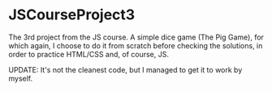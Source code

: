 # JSCourseProject3

The 3rd project from the JS course. A simple dice game (The Pig Game), for which again, I choose to do it from scratch before checking the solutions, in order to practice HTML/CSS and, of course, JS.

UPDATE: It's not the cleanest code, but I managed to get it to work by myself.
